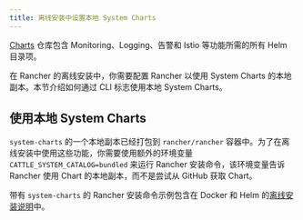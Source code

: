 ```yaml
---
title: 离线安装中设置本地 System Charts
---
```


[Charts](https://github.com/rancher/charts) 仓库包含 Monitoring、Logging、告警和 Istio 等功能所需的所有 Helm 目录项。

在 Rancher 的离线安装中，你需要配置 Rancher 以使用 System Charts 的本地副本。本节介绍如何通过 CLI 标志使用本地 System Charts。

## 使用本地 System Charts

`system-charts` 的一个本地副本已经打包到 `rancher/rancher` 容器中。为了在离线安装中使用这些功能，你需要使用额外的环境变量 `CATTLE_SYSTEM_CATALOG=bundled` 来运行 Rancher 安装命令，该环境变量告诉 Rancher 使用 Chart 的本地副本，而不是尝试从 GitHub 获取 Chart。

带有 `system-charts` 的 Rancher 安装命令示例包含在 Docker 和 Helm 的[离线安装说明](../../../pages-for-subheaders/air-gapped-helm-cli-install.md)中。
